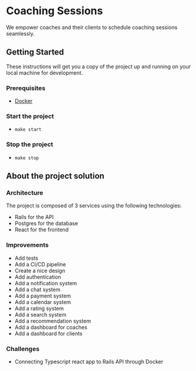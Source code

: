 # Coaching Sessions

We empower coaches and their clients to schedule coaching sessions seamlessly.

## Getting Started

These instructions will get you a copy of the project up and running on your local machine for development.

### Prerequisites

- [Docker](https://docs.docker.com/install/)

### Start the project

- `make start`

### Stop the project

- `make stop`

## About the project solution

### Architecture

The project is composed of 3 services using the following technologies:

- Rails for the API
- Postgres for the database
- React for the frontend


### Improvements

- Add tests
- Add a CI/CD pipeline
- Create a nice design
- Add authentication
- Add a notification system
- Add a chat system
- Add a payment system
- Add a calendar system
- Add a rating system
- Add a search system
- Add a recommendation system
- Add a dashboard for coaches
- Add a dashboard for clients

### Challenges

- Connecting Typescript react app to Rails API through Docker


